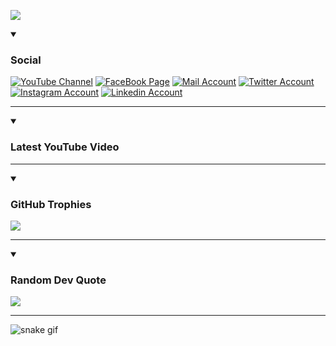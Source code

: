 ![](https://komarev.com/ghpvc/?username=connecttojahid&style=for-the-badge)

<details open>
 <summary><h3>Social</h3></summary>
   <p align="left">
      <a href="https://www.youtube.com/channel/UCA_8UJgFWmFQ4byY0OaYxYA?sub_confirmation=1">
         <img alt="YouTube Channel" title="YouTube Channel" src="https://img.shields.io/badge/YouTube-%23FF0000.svg?logo=YouTube&logoColor=white"/></a> 
      <a href="https://www.facebook.com/connecttojahid">
         <img alt="FaceBook Page" title="FaceBook Page" src="https://img.shields.io/badge/FaceBook-%234267B2.svg?logo=FaceBook&logoColor=white"/></a>
      <a href="mailto:mail@jahid.eu.org">
         <img alt="Mail Account" title="Mail Account" src="https://img.shields.io/badge/Mail-%23c71610.svg?logo=Gmail&logoColor=white"/></a>
      <a href="https://twitter.com/connecttojahid">
         <img alt="Twitter Account" title="Twitter Account" src="https://img.shields.io/badge/Twitter-%231DA1F2.svg?logo=Twitter&logoColor=white"/></a>
      <a href="https://www.instagram.com/connecttojahid">
         <img alt="Instagram Account" title="Instagram Account" src="https://img.shields.io/badge/Instagram-%23E4405F.svg?logo=Instagram&logoColor=white"/></a>
      <a href="https://www.linkedin.com/in/connecttojahid">
         <img alt="Linkedin Account" title="Linkedin Account" src="https://img.shields.io/badge/Linkedin-%230072b1.svg?logo=Linkedin&logoColor=white"/></a>
   </p>

---
</details>

<details open>
 <summary><h3>Latest YouTube Video</h3></summary>


<!-- BEGIN VID -->

<!-- END VID -->

---

</details>

<details open>
 <summary><h3>GitHub Trophies</h3></summary>


![](https://github-profile-trophy.vercel.app/?username=connecttojahid&theme=discord&no-frame=false&no-bg=true&margin-w=4)

---

</details>

<details open>
 <summary><h3>Random Dev Quote</h3></summary>


![](https://quotes-github-readme.vercel.app/api?type=horizontal&theme=radical)

---

</details>




![snake gif](https://github.com/connecttojahid/connecttojahid/blob/output/github-contribution-grid-snake.gif)
